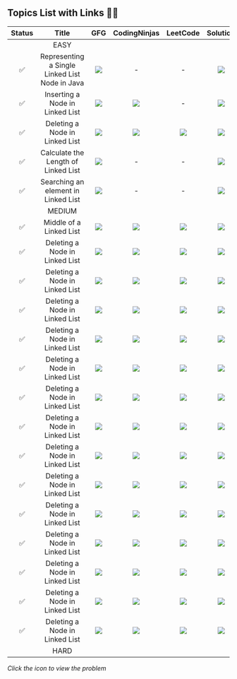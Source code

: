 ## Topics List with Links 👨‍💻

| Status | Title | GFG | CodingNinjas | LeetCode | Solution |
| :-------: | :-------: | :-------: | :-------: | :-------: | :-------: |
| | EASY
| ✅ | Representing a Single Linked List Node in Java | <a href = "https://bit.ly/3URZnst"><img src = "https://upload.wikimedia.org/wikipedia/commons/thumb/4/43/GeeksforGeeks.svg/32px-GeeksforGeeks.svg.png" /></a> | - | - | <a href = "https://github.com/TharunBalaji2004/Strivers-AtoZ-DSA-Sheet/tree/main/Linked%20List/Singly%20Linked%20List%20Basics"><img src = "https://upload.wikimedia.org/wikipedia/commons/thumb/9/91/Octicons-mark-github.svg/32px-Octicons-mark-github.svg.png" /></a> |
| ✅ | Inserting a Node in Linked List | <a href = "https://bit.ly/3w9pEIt"><img src = "https://upload.wikimedia.org/wikipedia/commons/thumb/4/43/GeeksforGeeks.svg/32px-GeeksforGeeks.svg.png" /></a> | <a href="https://www.codingninjas.com/codestudio/problems/insertion-in-circular-linked-list_4609562"><img src="https://files.codingninjas.in/new-logo-03-11984.svg" /></a> | - | <a href = "https://github.com/TharunBalaji2004/Strivers-AtoZ-DSA-Sheet/tree/main/Linked%20List/Singly%20Linked%20List%20Basics"><img src = "https://upload.wikimedia.org/wikipedia/commons/thumb/9/91/Octicons-mark-github.svg/32px-Octicons-mark-github.svg.png" /></a> |
| ✅ | Deleting a Node in Linked List | <a href = "https://bit.ly/3Apg5aX"><img src = "https://upload.wikimedia.org/wikipedia/commons/thumb/4/43/GeeksforGeeks.svg/32px-GeeksforGeeks.svg.png" /></a> | <a href="https://www.codingninjas.com/codestudio/problems/delete-node-in-a-linked-list_1105578"><img src="https://files.codingninjas.in/new-logo-03-11984.svg" /></a> | <a href="https://leetcode.com/problems/delete-node-in-a-linked-list/" ><img src="https://upload.wikimedia.org/wikipedia/commons/thumb/6/6c/Leetcode.svg/28px-Leetcode.svg.png" /></a> | <a href = "https://github.com/TharunBalaji2004/Strivers-AtoZ-DSA-Sheet/tree/main/Linked%20List/Singly%20Linked%20List%20Basics"><img src = "https://upload.wikimedia.org/wikipedia/commons/thumb/9/91/Octicons-mark-github.svg/32px-Octicons-mark-github.svg.png" /></a> |
| ✅ | Calculate the Length of Linked List | <a href="https://bit.ly/3Po7tpf" ><img src = "https://upload.wikimedia.org/wikipedia/commons/thumb/4/43/GeeksforGeeks.svg/32px-GeeksforGeeks.svg.png" /></a> | - | - | <a href = "https://github.com/TharunBalaji2004/Strivers-AtoZ-DSA-Sheet/tree/main/Linked%20List/Singly%20Linked%20List%20Basics" target = "_blank" ><img src = "https://upload.wikimedia.org/wikipedia/commons/thumb/9/91/Octicons-mark-github.svg/32px-Octicons-mark-github.svg.png" /></a> |
| ✅ | Searching an element in Linked List | <a href="https://bit.ly/3Epriup"><img src = "https://upload.wikimedia.org/wikipedia/commons/thumb/4/43/GeeksforGeeks.svg/32px-GeeksforGeeks.svg.png" /></a> | - | - | <a href = "https://github.com/TharunBalaji2004/Strivers-AtoZ-DSA-Sheet/tree/main/Linked%20List/Singly%20Linked%20List%20Basics" target = "_blank" ><img src = "https://upload.wikimedia.org/wikipedia/commons/thumb/9/91/Octicons-mark-github.svg/32px-Octicons-mark-github.svg.png" /></a> |
|| MEDIUM
| ✅ | Middle of a Linked List | <a href = "https://bit.ly/3Apg5aX"><img src = "https://upload.wikimedia.org/wikipedia/commons/thumb/4/43/GeeksforGeeks.svg/32px-GeeksforGeeks.svg.png" /></a> | <a href="https://www.codingninjas.com/codestudio/problems/delete-node-in-a-linked-list_1105578"><img src="https://files.codingninjas.in/new-logo-03-11984.svg" /></a> | <a href="https://leetcode.com/problems/delete-node-in-a-linked-list/" ><img src="https://upload.wikimedia.org/wikipedia/commons/thumb/6/6c/Leetcode.svg/28px-Leetcode.svg.png" /></a> | <a href = "https://github.com/TharunBalaji2004/Strivers-AtoZ-DSA-Sheet/tree/main/Linked%20List/Singly%20Linked%20List%20Basics"><img src = "https://upload.wikimedia.org/wikipedia/commons/thumb/9/91/Octicons-mark-github.svg/32px-Octicons-mark-github.svg.png" /></a> |
| ✅ | Deleting a Node in Linked List | <a href = "https://bit.ly/3Apg5aX"><img src = "https://upload.wikimedia.org/wikipedia/commons/thumb/4/43/GeeksforGeeks.svg/32px-GeeksforGeeks.svg.png" /></a> | <a href="https://www.codingninjas.com/codestudio/problems/delete-node-in-a-linked-list_1105578"><img src="https://files.codingninjas.in/new-logo-03-11984.svg" /></a> | <a href="https://leetcode.com/problems/delete-node-in-a-linked-list/" ><img src="https://upload.wikimedia.org/wikipedia/commons/thumb/6/6c/Leetcode.svg/28px-Leetcode.svg.png" /></a> | <a href = "https://github.com/TharunBalaji2004/Strivers-AtoZ-DSA-Sheet/tree/main/Linked%20List/Singly%20Linked%20List%20Basics"><img src = "https://upload.wikimedia.org/wikipedia/commons/thumb/9/91/Octicons-mark-github.svg/32px-Octicons-mark-github.svg.png" /></a> |
| ✅ | Deleting a Node in Linked List | <a href = "https://bit.ly/3Apg5aX"><img src = "https://upload.wikimedia.org/wikipedia/commons/thumb/4/43/GeeksforGeeks.svg/32px-GeeksforGeeks.svg.png" /></a> | <a href="https://www.codingninjas.com/codestudio/problems/delete-node-in-a-linked-list_1105578"><img src="https://files.codingninjas.in/new-logo-03-11984.svg" /></a> | <a href="https://leetcode.com/problems/delete-node-in-a-linked-list/" ><img src="https://upload.wikimedia.org/wikipedia/commons/thumb/6/6c/Leetcode.svg/28px-Leetcode.svg.png" /></a> | <a href = "https://github.com/TharunBalaji2004/Strivers-AtoZ-DSA-Sheet/tree/main/Linked%20List/Singly%20Linked%20List%20Basics"><img src = "https://upload.wikimedia.org/wikipedia/commons/thumb/9/91/Octicons-mark-github.svg/32px-Octicons-mark-github.svg.png" /></a> |
| ✅ | Deleting a Node in Linked List | <a href = "https://bit.ly/3Apg5aX"><img src = "https://upload.wikimedia.org/wikipedia/commons/thumb/4/43/GeeksforGeeks.svg/32px-GeeksforGeeks.svg.png" /></a> | <a href="https://www.codingninjas.com/codestudio/problems/delete-node-in-a-linked-list_1105578"><img src="https://files.codingninjas.in/new-logo-03-11984.svg" /></a> | <a href="https://leetcode.com/problems/delete-node-in-a-linked-list/" ><img src="https://upload.wikimedia.org/wikipedia/commons/thumb/6/6c/Leetcode.svg/28px-Leetcode.svg.png" /></a> | <a href = "https://github.com/TharunBalaji2004/Strivers-AtoZ-DSA-Sheet/tree/main/Linked%20List/Singly%20Linked%20List%20Basics"><img src = "https://upload.wikimedia.org/wikipedia/commons/thumb/9/91/Octicons-mark-github.svg/32px-Octicons-mark-github.svg.png" /></a> |
| ✅ | Deleting a Node in Linked List | <a href = "https://bit.ly/3Apg5aX"><img src = "https://upload.wikimedia.org/wikipedia/commons/thumb/4/43/GeeksforGeeks.svg/32px-GeeksforGeeks.svg.png" /></a> | <a href="https://www.codingninjas.com/codestudio/problems/delete-node-in-a-linked-list_1105578"><img src="https://files.codingninjas.in/new-logo-03-11984.svg" /></a> | <a href="https://leetcode.com/problems/delete-node-in-a-linked-list/" ><img src="https://upload.wikimedia.org/wikipedia/commons/thumb/6/6c/Leetcode.svg/28px-Leetcode.svg.png" /></a> | <a href = "https://github.com/TharunBalaji2004/Strivers-AtoZ-DSA-Sheet/tree/main/Linked%20List/Singly%20Linked%20List%20Basics"><img src = "https://upload.wikimedia.org/wikipedia/commons/thumb/9/91/Octicons-mark-github.svg/32px-Octicons-mark-github.svg.png" /></a> |
| ✅ | Deleting a Node in Linked List | <a href = "https://bit.ly/3Apg5aX"><img src = "https://upload.wikimedia.org/wikipedia/commons/thumb/4/43/GeeksforGeeks.svg/32px-GeeksforGeeks.svg.png" /></a> | <a href="https://www.codingninjas.com/codestudio/problems/delete-node-in-a-linked-list_1105578"><img src="https://files.codingninjas.in/new-logo-03-11984.svg" /></a> | <a href="https://leetcode.com/problems/delete-node-in-a-linked-list/" ><img src="https://upload.wikimedia.org/wikipedia/commons/thumb/6/6c/Leetcode.svg/28px-Leetcode.svg.png" /></a> | <a href = "https://github.com/TharunBalaji2004/Strivers-AtoZ-DSA-Sheet/tree/main/Linked%20List/Singly%20Linked%20List%20Basics"><img src = "https://upload.wikimedia.org/wikipedia/commons/thumb/9/91/Octicons-mark-github.svg/32px-Octicons-mark-github.svg.png" /></a> |
| ✅ | Deleting a Node in Linked List | <a href = "https://bit.ly/3Apg5aX"><img src = "https://upload.wikimedia.org/wikipedia/commons/thumb/4/43/GeeksforGeeks.svg/32px-GeeksforGeeks.svg.png" /></a> | <a href="https://www.codingninjas.com/codestudio/problems/delete-node-in-a-linked-list_1105578"><img src="https://files.codingninjas.in/new-logo-03-11984.svg" /></a> | <a href="https://leetcode.com/problems/delete-node-in-a-linked-list/" ><img src="https://upload.wikimedia.org/wikipedia/commons/thumb/6/6c/Leetcode.svg/28px-Leetcode.svg.png" /></a> | <a href = "https://github.com/TharunBalaji2004/Strivers-AtoZ-DSA-Sheet/tree/main/Linked%20List/Singly%20Linked%20List%20Basics"><img src = "https://upload.wikimedia.org/wikipedia/commons/thumb/9/91/Octicons-mark-github.svg/32px-Octicons-mark-github.svg.png" /></a> |
| ✅ | Deleting a Node in Linked List | <a href = "https://bit.ly/3Apg5aX"><img src = "https://upload.wikimedia.org/wikipedia/commons/thumb/4/43/GeeksforGeeks.svg/32px-GeeksforGeeks.svg.png" /></a> | <a href="https://www.codingninjas.com/codestudio/problems/delete-node-in-a-linked-list_1105578"><img src="https://files.codingninjas.in/new-logo-03-11984.svg" /></a> | <a href="https://leetcode.com/problems/delete-node-in-a-linked-list/" ><img src="https://upload.wikimedia.org/wikipedia/commons/thumb/6/6c/Leetcode.svg/28px-Leetcode.svg.png" /></a> | <a href = "https://github.com/TharunBalaji2004/Strivers-AtoZ-DSA-Sheet/tree/main/Linked%20List/Singly%20Linked%20List%20Basics"><img src = "https://upload.wikimedia.org/wikipedia/commons/thumb/9/91/Octicons-mark-github.svg/32px-Octicons-mark-github.svg.png" /></a> |
| ✅ | Deleting a Node in Linked List | <a href = "https://bit.ly/3Apg5aX"><img src = "https://upload.wikimedia.org/wikipedia/commons/thumb/4/43/GeeksforGeeks.svg/32px-GeeksforGeeks.svg.png" /></a> | <a href="https://www.codingninjas.com/codestudio/problems/delete-node-in-a-linked-list_1105578"><img src="https://files.codingninjas.in/new-logo-03-11984.svg" /></a> | <a href="https://leetcode.com/problems/delete-node-in-a-linked-list/" ><img src="https://upload.wikimedia.org/wikipedia/commons/thumb/6/6c/Leetcode.svg/28px-Leetcode.svg.png" /></a> | <a href = "https://github.com/TharunBalaji2004/Strivers-AtoZ-DSA-Sheet/tree/main/Linked%20List/Singly%20Linked%20List%20Basics"><img src = "https://upload.wikimedia.org/wikipedia/commons/thumb/9/91/Octicons-mark-github.svg/32px-Octicons-mark-github.svg.png" /></a> |
| ✅ | Deleting a Node in Linked List | <a href = "https://bit.ly/3Apg5aX"><img src = "https://upload.wikimedia.org/wikipedia/commons/thumb/4/43/GeeksforGeeks.svg/32px-GeeksforGeeks.svg.png" /></a> | <a href="https://www.codingninjas.com/codestudio/problems/delete-node-in-a-linked-list_1105578"><img src="https://files.codingninjas.in/new-logo-03-11984.svg" /></a> | <a href="https://leetcode.com/problems/delete-node-in-a-linked-list/" ><img src="https://upload.wikimedia.org/wikipedia/commons/thumb/6/6c/Leetcode.svg/28px-Leetcode.svg.png" /></a> | <a href = "https://github.com/TharunBalaji2004/Strivers-AtoZ-DSA-Sheet/tree/main/Linked%20List/Singly%20Linked%20List%20Basics"><img src = "https://upload.wikimedia.org/wikipedia/commons/thumb/9/91/Octicons-mark-github.svg/32px-Octicons-mark-github.svg.png" /></a> |
| ✅ | Deleting a Node in Linked List | <a href = "https://bit.ly/3Apg5aX"><img src = "https://upload.wikimedia.org/wikipedia/commons/thumb/4/43/GeeksforGeeks.svg/32px-GeeksforGeeks.svg.png" /></a> | <a href="https://www.codingninjas.com/codestudio/problems/delete-node-in-a-linked-list_1105578"><img src="https://files.codingninjas.in/new-logo-03-11984.svg" /></a> | <a href="https://leetcode.com/problems/delete-node-in-a-linked-list/" ><img src="https://upload.wikimedia.org/wikipedia/commons/thumb/6/6c/Leetcode.svg/28px-Leetcode.svg.png" /></a> | <a href = "https://github.com/TharunBalaji2004/Strivers-AtoZ-DSA-Sheet/tree/main/Linked%20List/Singly%20Linked%20List%20Basics"><img src = "https://upload.wikimedia.org/wikipedia/commons/thumb/9/91/Octicons-mark-github.svg/32px-Octicons-mark-github.svg.png" /></a> |
| ✅ | Deleting a Node in Linked List | <a href = "https://bit.ly/3Apg5aX"><img src = "https://upload.wikimedia.org/wikipedia/commons/thumb/4/43/GeeksforGeeks.svg/32px-GeeksforGeeks.svg.png" /></a> | <a href="https://www.codingninjas.com/codestudio/problems/delete-node-in-a-linked-list_1105578"><img src="https://files.codingninjas.in/new-logo-03-11984.svg" /></a> | <a href="https://leetcode.com/problems/delete-node-in-a-linked-list/" ><img src="https://upload.wikimedia.org/wikipedia/commons/thumb/6/6c/Leetcode.svg/28px-Leetcode.svg.png" /></a> | <a href = "https://github.com/TharunBalaji2004/Strivers-AtoZ-DSA-Sheet/tree/main/Linked%20List/Singly%20Linked%20List%20Basics"><img src = "https://upload.wikimedia.org/wikipedia/commons/thumb/9/91/Octicons-mark-github.svg/32px-Octicons-mark-github.svg.png" /></a> |
| ✅ | Deleting a Node in Linked List | <a href = "https://bit.ly/3Apg5aX"><img src = "https://upload.wikimedia.org/wikipedia/commons/thumb/4/43/GeeksforGeeks.svg/32px-GeeksforGeeks.svg.png" /></a> | <a href="https://www.codingninjas.com/codestudio/problems/delete-node-in-a-linked-list_1105578"><img src="https://files.codingninjas.in/new-logo-03-11984.svg" /></a> | <a href="https://leetcode.com/problems/delete-node-in-a-linked-list/" ><img src="https://upload.wikimedia.org/wikipedia/commons/thumb/6/6c/Leetcode.svg/28px-Leetcode.svg.png" /></a> | <a href = "https://github.com/TharunBalaji2004/Strivers-AtoZ-DSA-Sheet/tree/main/Linked%20List/Singly%20Linked%20List%20Basics"><img src = "https://upload.wikimedia.org/wikipedia/commons/thumb/9/91/Octicons-mark-github.svg/32px-Octicons-mark-github.svg.png" /></a> |
| ✅ | Deleting a Node in Linked List | <a href = "https://bit.ly/3Apg5aX"><img src = "https://upload.wikimedia.org/wikipedia/commons/thumb/4/43/GeeksforGeeks.svg/32px-GeeksforGeeks.svg.png" /></a> | <a href="https://www.codingninjas.com/codestudio/problems/delete-node-in-a-linked-list_1105578"><img src="https://files.codingninjas.in/new-logo-03-11984.svg" /></a> | <a href="https://leetcode.com/problems/delete-node-in-a-linked-list/" ><img src="https://upload.wikimedia.org/wikipedia/commons/thumb/6/6c/Leetcode.svg/28px-Leetcode.svg.png" /></a> | <a href = "https://github.com/TharunBalaji2004/Strivers-AtoZ-DSA-Sheet/tree/main/Linked%20List/Singly%20Linked%20List%20Basics"><img src = "https://upload.wikimedia.org/wikipedia/commons/thumb/9/91/Octicons-mark-github.svg/32px-Octicons-mark-github.svg.png" /></a> |
| ✅ | Deleting a Node in Linked List | <a href = "https://bit.ly/3Apg5aX"><img src = "https://upload.wikimedia.org/wikipedia/commons/thumb/4/43/GeeksforGeeks.svg/32px-GeeksforGeeks.svg.png" /></a> | <a href="https://www.codingninjas.com/codestudio/problems/delete-node-in-a-linked-list_1105578"><img src="https://files.codingninjas.in/new-logo-03-11984.svg" /></a> | <a href="https://leetcode.com/problems/delete-node-in-a-linked-list/" ><img src="https://upload.wikimedia.org/wikipedia/commons/thumb/6/6c/Leetcode.svg/28px-Leetcode.svg.png" /></a> | <a href = "https://github.com/TharunBalaji2004/Strivers-AtoZ-DSA-Sheet/tree/main/Linked%20List/Singly%20Linked%20List%20Basics"><img src = "https://upload.wikimedia.org/wikipedia/commons/thumb/9/91/Octicons-mark-github.svg/32px-Octicons-mark-github.svg.png" /></a> |
|| HARD ||| 

*Click the icon to view the problem*
